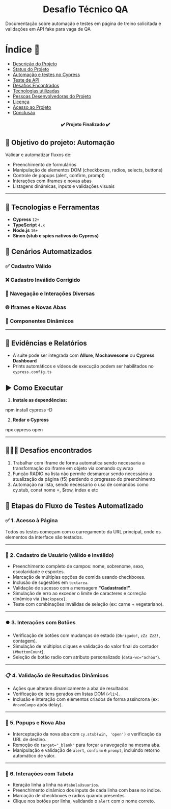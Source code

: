 <h1 align="center"> Desafio Técnico QA </h1>

Documentação sobre automação e testes em página de treino solicitada e validações em API fake para vaga de QA

# Índice 📖
* [Descrição do Projeto](#descrição-do-projeto)
* [Status do Projeto](#status-do-Projeto)
* [Automação e testes no Cypress](#automacao)
* [Teste de API](#api)
* [Desafios Encontrados](#desafios)
* [Tecnologias utilizadas](#tecnologias-utilizadas)
* [Pessoas Desenvolvedoras do Projeto](#pessoas-desenvolvedoras)
* [Licença](#licença)
* [Acesso ao Projeto](#acesso-ao-projeto)
* [Conclusão](#conclusão)

<h4 align="center"> 
	✔️ Projeto Finalizado  ✔️
</h4>

## 🎯 Objetivo do projeto: Automação

Validar e automatizar fluxos de:
- Preenchimento de formulários
- Manipulação de elementos DOM (checkboxes, radios, selects, buttons)
- Controle de popups (alert, confirm, prompt)
- Interações com iframes e novas abas
- Listagens dinâmicas, inputs e validações visuais

---

## 🚀 Tecnologias e Ferramentas

- **Cypress** `12+`
- **TypeScript** `4.x`
- **Node.js** `16+`
- **Sinon (stub e spies nativos do Cypress)**

## 🧪 Cenários Automatizados

### ✅ Cadastro Válido
### ❌ Cadastro Inválido Corrigido
### 🧭 Navegação e Interações Diversas
### 🌐 Iframes e Novas Abas
### 🧩 Componentes Dinâmicos
---

## 📸 Evidências e Relatórios

- A suíte pode ser integrada com **Allure**, **Mochawesome** ou **Cypress Dashboard**
- Prints automáticos e vídeos de execução podem ser habilitados no `cypress.config.ts`

## ▶️ Como Executar

1. **Instale as dependências:**

npm install cypress -D

2. **Rodar o Cypress**

npx cypress open

---

## 👨🏾‍💻 Desafios encontrados

1. Trabalhar com iframe de forma automatica sendo necessaria a transformação do iframe em objeto via comando cy.wrap
2. Função RADIO na lista não permite desmarcar sendo necessário a atualização da página (f5) perdendo o progresso do preenchimento
3. Automação na lista, sendo necessario o uso de comandos como cy.stub, const nome =, $row, index e etc

## 🔄 Etapas do Fluxo de Testes Automatizado

### ✅ 1. Acesso à Página
Todos os testes começam com o carregamento da URL principal, onde os elementos da interface são testados.

---

### 📝 2. Cadastro de Usuário (válido e inválido)
- Preenchimento completo de campos: nome, sobrenome, sexo, escolaridade e esportes.
- Marcação de múltiplas opções de comida usando checkboxes.
- Inclusão de sugestões em `textarea`.
- Validação de sucesso com a mensagem **"Cadastrado!"**.
- Simulação de erro ao exceder o limite de caracteres e correção dinâmica via `{backspace}`.
- Teste com combinações inválidas de seleção (ex: carne + vegetariano).

---

### ⏺️ 3. Interações com Botões
- Verificação de botões com mudanças de estado (`Obrigado!`, `zZz ZzZ!`, contagem).
- Simulação de múltiplos cliques e validação do valor final do contador (`#buttonCount`).
- Seleção de botão radio com atributo personalizado (`data-wc="achou"`).

---

### 📋 4. Validação de Resultados Dinâmicos
- Ações que alteram dinamicamente a aba de resultados.
- Verificação de itens gerados em listas DOM (`<li>`).
- Inclusão e interação com elementos criados de forma assíncrona (ex: `#novoCampo` após delay).

---

### 🧭 5. Popups e Nova Aba
- Interceptação da nova aba com `cy.stub(win, 'open')` e verificação da URL de destino.
- Remoção de `target="_blank"` para forçar a navegação na mesma aba.
- Manipulação e validação de `alert`, `confirm` e `prompt`, incluindo retorno automático de valor.

---

### 🧠 6. Interações com Tabela
- Iteração linha a linha na `#tabelaUsuarios`.
- Preenchimento dinâmico dos inputs de cada linha com base no índice.
- Marcação de checkboxes e radios quando presentes.
- Clique nos botões por linha, validando o `alert` com o nome correto.



